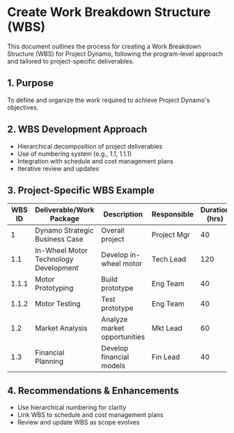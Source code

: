 # Create Work Breakdown Structure (WBS)

This document outlines the process for creating a Work Breakdown Structure (WBS) for Project Dynamo, following the program-level approach and tailored to project-specific deliverables.

## 1. Purpose
To define and organize the work required to achieve Project Dynamo's objectives.

## 2. WBS Development Approach
- Hierarchical decomposition of project deliverables
- Use of numbering system (e.g., 1.1, 1.1.1)
- Integration with schedule and cost management plans
- Iterative review and updates

## 3. Project-Specific WBS Example
| WBS ID | Deliverable/Work Package                | Description                          | Responsible | Duration (hrs) | Dependencies |
|--------|-----------------------------------------|--------------------------------------|-------------|---------------|--------------|
| 1      | Dynamo Strategic Business Case          | Overall project                      | Project Mgr | 40            | -            |
| 1.1    | In-Wheel Motor Technology Development   | Develop in-wheel motor               | Tech Lead   | 120           | 1            |
| 1.1.1  | Motor Prototyping                      | Build prototype                      | Eng Team    | 40            | 1.1          |
| 1.1.2  | Motor Testing                          | Test prototype                       | Eng Team    | 40            | 1.1          |
| 1.2    | Market Analysis                        | Analyze market opportunities         | Mkt Lead    | 60            | 1            |
| 1.3    | Financial Planning                      | Develop financial models             | Fin Lead    | 40            | 1            |

## 4. Recommendations & Enhancements
- Use hierarchical numbering for clarity
- Link WBS to schedule and cost management plans
- Review and update WBS as scope evolves
